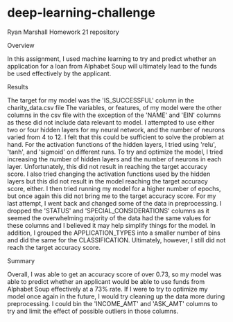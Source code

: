 # deep-learning-challenge
Ryan Marshall Homework 21 repository

Overview

In this assignment, I used machine learning to try and predict whether an application for a loan from Alphabet Soup will ultimately lead to the funds be used effectively by the applicant.

Results

The target for my model was the 'IS_SUCCESSFUL' column in the charity_data.csv file
The variables, or features, of my model were the other columns in the csv file with the exception of the 'NAME' and 'EIN' columns as these did not include data relevant to model.
I attempted to use either two or four hidden layers for my neural network, and the number of neurons varied from 4 to 12. I felt that this could be sufficient to solve the problem at hand.
For the activation functions of the hidden layers, I tried using 'relu', 'tanh', and 'sigmoid' on different runs.
To try and optimize the model, I tried increasing the number of hidden layers and the number of neurons in each layer. Unfortunately, this did not result in reaching the target accuracy score. I also tried changing the activation functions used by the hidden layers but this did not result in the model reaching the target accuracy score, either. I then tried running my model for a higher number of epochs, but once again this did not bring me to the target accuracy score. For my last attempt, I went back and changed some of the data in preprocessing. I dropped the 'STATUS' and 'SPECIAL_CONSIDERATIONS' columns as it seemed the overwhelming majority of the data had the same values for these columns and I believed it may help simplify things for the model. In addition, I grouped the APPLICATION_TYPES into a smaller number of bins and did the same for the CLASSIFICATION. Ultimately, however, I still did not reach the target accuracy score.

Summary

Overall, I was able to get an accuracy score of over 0.73, so my model was able to predict whether an applicant would be able to use funds from Alphabet Soup effectively at a 73% rate. If I were to try to optimize my model once again in the future, I would try cleaning up the data more during preprocessing. I could bin the 'INCOME_AMT' and 'ASK_AMT' columns to try and limit the effect of possible outliers in those columns.